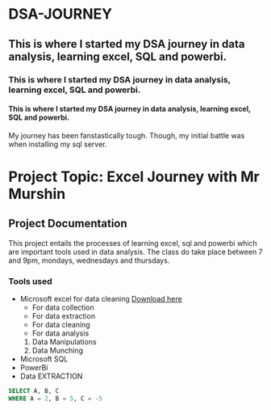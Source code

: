 # DSA-JOURNEY
## This is where I started my DSA journey in data analysis, learning excel, SQL and powerbi.
### This is where I started my DSA journey in data analysis, learning excel, SQL and powerbi.
#### This is where I started my DSA journey in data analysis, learning excel, SQL and powerbi.

My journey has been fanstastically tough. Though, my initial battle was when installing my sql server.

# Project Topic: Excel Journey with Mr Murshin
## Project Documentation
This project entails the processes of learning excel, sql and powerbi which are important tools used in data analysis. The class do take place between 7 and 9pm, mondays, wednesdays and thursdays. 

### Tools used
- Microsoft excel for data cleaning [Download here](https://mcu.edu.ng/)
    - For data collection
    - For data extraction
    - For data cleaning
    - For data analysis
  1. Data Manipulations
  2. Data Munching
- Microsoft SQL
- PowerBi
- Data EXTRACTION



``` SQL
SELECT A, B, C
WHERE A = 2, B = 5, C = -5
```
